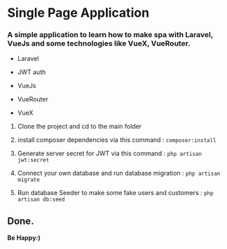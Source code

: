 # Single Page Application

### A simple application to learn how to make spa with Laravel, VueJs and some  technologies like VueX, VueRouter.

- Laravel

- JWT auth

- VueJs

- VueRouter

- VueX


1. Clone the project and cd to the main folder


2. install composer dependencies via this command
   : `composer:install`

3) Generate server secret for JWT via this command
   : `php artisan jwt:secret`


4. Connect your own database and run database migration
   : `php artisan migrate`


5) Run database Seeder to make some fake users and customers
   : `php artisan db:seed`
   

## Done.

**Be Happy:)**
